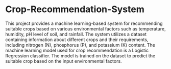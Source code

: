 # Crop-Recommendation-System
This project provides a machine learning-based system for recommending suitable crops based on various environmental factors such as temperature, humidity, pH level of soil, and rainfall. The system utilizes a dataset containing information about different crops and their requirements, including nitrogen (N), phosphorus (P), and potassium (K) content. The machine learning model used for crop recommendation is a Logistic Regression classifier. The model is trained on the dataset to predict the suitable crop based on the input environmental factors.
